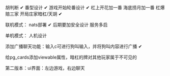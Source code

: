 胡判断 ✔
番型设计 ✔
游戏开始轮番设计 ✔
杠上开花加一番
海底捞月加一番
杠爆赔三家
开局庄家暗杠/天胡   ✔

联机模式：
    nats部署 ✔
    后期要加安全设计
    服务多启

单机模式：
    人机设计

添加广播聊天功能：输入c可进行狗叫输入，并将狗叫内容进行广播 ✔

给pg_cards添加viewable属性，暗杠的牌对其他玩家属于不可见的


第二版本：ui界面：左边游戏，右边聊天
